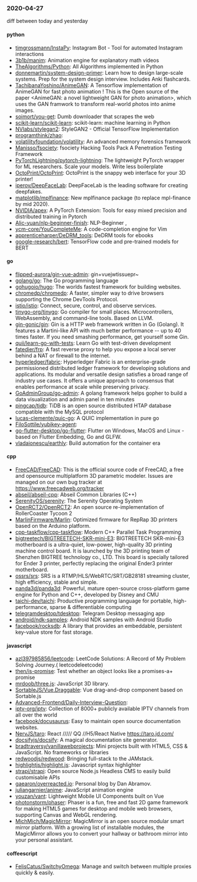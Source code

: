 ### 2020-04-27
diff between today and yesterday

#### python
* [timgrossmann/InstaPy](https://github.com/timgrossmann/InstaPy):  Instagram Bot - Tool for automated Instagram interactions
* [3b1b/manim](https://github.com/3b1b/manim): Animation engine for explanatory math videos
* [TheAlgorithms/Python](https://github.com/TheAlgorithms/Python): All Algorithms implemented in Python
* [donnemartin/system-design-primer](https://github.com/donnemartin/system-design-primer): Learn how to design large-scale systems. Prep for the system design interview. Includes Anki flashcards.
* [TachibanaYoshino/AnimeGAN](https://github.com/TachibanaYoshino/AnimeGAN): A Tensorflow implementation of AnimeGAN for fast photo animation ! This is the Open source of the paper <AnimeGAN: a novel lightweight GAN for photo animation>, which uses the GAN framwork to transform real-world photos into anime images.
* [soimort/you-get](https://github.com/soimort/you-get):  Dumb downloader that scrapes the web
* [scikit-learn/scikit-learn](https://github.com/scikit-learn/scikit-learn): scikit-learn: machine learning in Python
* [NVlabs/stylegan2](https://github.com/NVlabs/stylegan2): StyleGAN2 - Official TensorFlow Implementation
* [programthink/zhao](https://github.com/programthink/zhao): 
* [volatilityfoundation/volatility](https://github.com/volatilityfoundation/volatility): An advanced memory forensics framework
* [Manisso/fsociety](https://github.com/Manisso/fsociety): fsociety Hacking Tools Pack  A Penetration Testing Framework
* [PyTorchLightning/pytorch-lightning](https://github.com/PyTorchLightning/pytorch-lightning): The lightweight PyTorch wrapper for ML researchers. Scale your models. Write less boilerplate
* [OctoPrint/OctoPrint](https://github.com/OctoPrint/OctoPrint): OctoPrint is the snappy web interface for your 3D printer!
* [iperov/DeepFaceLab](https://github.com/iperov/DeepFaceLab): DeepFaceLab is the leading software for creating deepfakes.
* [matplotlib/mplfinance](https://github.com/matplotlib/mplfinance): New mplfinance package (to replace mpl-finance by mid 2020).
* [NVIDIA/apex](https://github.com/NVIDIA/apex): A PyTorch Extension: Tools for easy mixed precision and distributed training in Pytorch
* [Alic-yuan/nlp-beginner-finish](https://github.com/Alic-yuan/nlp-beginner-finish):  NLP-Beginner ,
* [ycm-core/YouCompleteMe](https://github.com/ycm-core/YouCompleteMe): A code-completion engine for Vim
* [apprenticeharper/DeDRM_tools](https://github.com/apprenticeharper/DeDRM_tools): DeDRM tools for ebooks
* [google-research/bert](https://github.com/google-research/bert): TensorFlow code and pre-trained models for BERT

#### go
* [flipped-aurora/gin-vue-admin](https://github.com/flipped-aurora/gin-vue-admin): gin+vuejwtissuepr~
* [golang/go](https://github.com/golang/go): The Go programming language
* [gohugoio/hugo](https://github.com/gohugoio/hugo): The worlds fastest framework for building websites.
* [chromedp/chromedp](https://github.com/chromedp/chromedp): A faster, simpler way to drive browsers supporting the Chrome DevTools Protocol.
* [istio/istio](https://github.com/istio/istio): Connect, secure, control, and observe services.
* [tinygo-org/tinygo](https://github.com/tinygo-org/tinygo): Go compiler for small places. Microcontrollers, WebAssembly, and command-line tools. Based on LLVM.
* [gin-gonic/gin](https://github.com/gin-gonic/gin): Gin is a HTTP web framework written in Go (Golang). It features a Martini-like API with much better performance -- up to 40 times faster. If you need smashing performance, get yourself some Gin.
* [quii/learn-go-with-tests](https://github.com/quii/learn-go-with-tests): Learn Go with test-driven development
* [fatedier/frp](https://github.com/fatedier/frp): A fast reverse proxy to help you expose a local server behind a NAT or firewall to the internet.
* [hyperledger/fabric](https://github.com/hyperledger/fabric): Hyperledger Fabric is an enterprise-grade permissioned distributed ledger framework for developing solutions and applications. Its modular and versatile design satisfies a broad range of industry use cases. It offers a unique approach to consensus that enables performance at scale while preserving privacy.
* [GoAdminGroup/go-admin](https://github.com/GoAdminGroup/go-admin): A golang framework helps gopher to build a data visualization and admin panel in ten minutes
* [pingcap/tidb](https://github.com/pingcap/tidb): TiDB is an open source distributed HTAP database compatible with the MySQL protocol
* [lucas-clemente/quic-go](https://github.com/lucas-clemente/quic-go): A QUIC implementation in pure go
* [FiloSottile/yubikey-agent](https://github.com/FiloSottile/yubikey-agent): 
* [go-flutter-desktop/go-flutter](https://github.com/go-flutter-desktop/go-flutter): Flutter on Windows, MacOS and Linux - based on Flutter Embedding, Go and GLFW.
* [vladaionescu/earthly](https://github.com/vladaionescu/earthly): Build automation for the container era

#### cpp
* [FreeCAD/FreeCAD](https://github.com/FreeCAD/FreeCAD): This is the official source code of FreeCAD, a free and opensource multiplatform 3D parametric modeler. Issues are managed on our own bug tracker at https://www.freecadweb.org/tracker
* [abseil/abseil-cpp](https://github.com/abseil/abseil-cpp): Abseil Common Libraries (C++)
* [SerenityOS/serenity](https://github.com/SerenityOS/serenity): The Serenity Operating System 
* [OpenRCT2/OpenRCT2](https://github.com/OpenRCT2/OpenRCT2): An open source re-implementation of RollerCoaster Tycoon 2 
* [MarlinFirmware/Marlin](https://github.com/MarlinFirmware/Marlin): Optimized firmware for RepRap 3D printers based on the Arduino platform.
* [cpp-taskflow/cpp-taskflow](https://github.com/cpp-taskflow/cpp-taskflow): Modern C++ Parallel Task Programming
* [bigtreetech/BIGTREETECH-SKR-mini-E3](https://github.com/bigtreetech/BIGTREETECH-SKR-mini-E3): BIGTREETECH SKR-mini-E3 motherboard is a ultra-quiet, low-power, high-quality 3D printing machine control board. It is launched by the 3D printing team of Shenzhen BIGTREE technology co., LTD. This board is specially tailored for Ender 3 printer, perfectly replacing the original Ender3 printer motherboard.
* [ossrs/srs](https://github.com/ossrs/srs): SRS is a RTMP/HLS/WebRTC/SRT/GB28181 streaming cluster, high efficiency, stable and simple.
* [panda3d/panda3d](https://github.com/panda3d/panda3d): Powerful, mature open-source cross-platform game engine for Python and C++, developed by Disney and CMU
* [taichi-dev/taichi](https://github.com/taichi-dev/taichi): Productive programming language for portable, high-performance, sparse & differentiable computing
* [telegramdesktop/tdesktop](https://github.com/telegramdesktop/tdesktop): Telegram Desktop messaging app
* [android/ndk-samples](https://github.com/android/ndk-samples): Android NDK samples with Android Studio
* [facebook/rocksdb](https://github.com/facebook/rocksdb): A library that provides an embeddable, persistent key-value store for fast storage.

#### javascript
* [azl397985856/leetcode](https://github.com/azl397985856/leetcode): LeetCode Solutions: A Record of My Problem Solving Journey.( leetcodeleetcode)
* [then/is-promise](https://github.com/then/is-promise): Test whether an object looks like a promises-a+ promise
* [mrdoob/three.js](https://github.com/mrdoob/three.js): JavaScript 3D library.
* [SortableJS/Vue.Draggable](https://github.com/SortableJS/Vue.Draggable): Vue drag-and-drop component based on Sortable.js
* [Advanced-Frontend/Daily-Interview-Question](https://github.com/Advanced-Frontend/Daily-Interview-Question): 
* [iptv-org/iptv](https://github.com/iptv-org/iptv): Collection of 8000+ publicly available IPTV channels from all over the world
* [facebook/docusaurus](https://github.com/facebook/docusaurus): Easy to maintain open source documentation websites.
* [NervJS/taro](https://github.com/NervJS/taro):  React ///// QQ //H5/React Native  https://taro.jd.com/
* [docsifyjs/docsify](https://github.com/docsifyjs/docsify):  A magical documentation site generator.
* [bradtraversy/vanillawebprojects](https://github.com/bradtraversy/vanillawebprojects): Mini projects built with HTML5, CSS & JavaScript. No frameworks or libraries
* [redwoodjs/redwood](https://github.com/redwoodjs/redwood): Bringing full-stack to the JAMstack.
* [highlightjs/highlight.js](https://github.com/highlightjs/highlight.js): Javascript syntax highlighter
* [strapi/strapi](https://github.com/strapi/strapi):  Open source Node.js Headless CMS to easily build customisable APIs
* [gaearon/overreacted.io](https://github.com/gaearon/overreacted.io): Personal blog by Dan Abramov.
* [juliangarnier/anime](https://github.com/juliangarnier/anime): JavaScript animation engine
* [youzan/vant](https://github.com/youzan/vant): Lightweight Mobile UI Components built on Vue
* [photonstorm/phaser](https://github.com/photonstorm/phaser): Phaser is a fun, free and fast 2D game framework for making HTML5 games for desktop and mobile web browsers, supporting Canvas and WebGL rendering.
* [MichMich/MagicMirror](https://github.com/MichMich/MagicMirror): MagicMirror is an open source modular smart mirror platform. With a growing list of installable modules, the MagicMirror allows you to convert your hallway or bathroom mirror into your personal assistant.

#### coffeescript
* [FelisCatus/SwitchyOmega](https://github.com/FelisCatus/SwitchyOmega): Manage and switch between multiple proxies quickly & easily.
